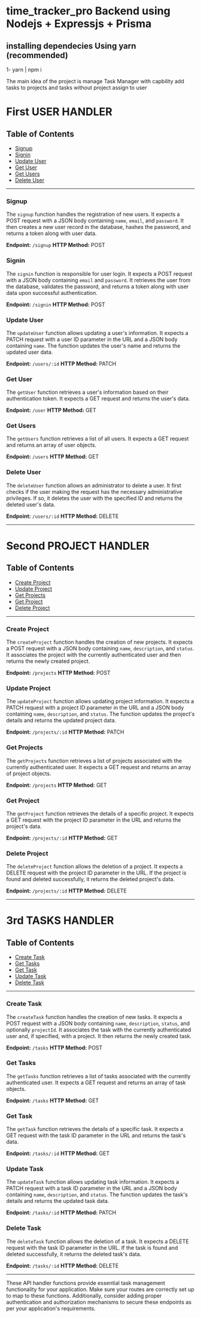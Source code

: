 # time_tracker_pro Backend using Nodejs + Expressjs + Prisma

## installing dependecies Using yarn (recommended)
1- yarn | npm i

The main idea of the project is manage Task Manager with capbility add tasks to projects and tasks without project assign to user
# First USER HANDLER
## Table of Contents
- [Signup](#signup)
- [Signin](#signin)
- [Update User](#update-user)
- [Get User](#get-user)
- [Get Users](#get-users)
- [Delete User](#delete-user)

---

### Signup

The `signup` function handles the registration of new users. It expects a POST request with a JSON body containing `name`, `email`, and `password`. It then creates a new user record in the database, hashes the password, and returns a token along with user data.

**Endpoint:** `/signup`
**HTTP Method:** POST

### Signin

The `signin` function is responsible for user login. It expects a POST request with a JSON body containing `email` and `password`. It retrieves the user from the database, validates the password, and returns a token along with user data upon successful authentication.

**Endpoint:** `/signin`
**HTTP Method:** POST

### Update User

The `updateUser` function allows updating a user's information. It expects a PATCH request with a user ID parameter in the URL and a JSON body containing `name`. The function updates the user's name and returns the updated user data.

**Endpoint:** `/users/:id`
**HTTP Method:** PATCH

### Get User

The `getUser` function retrieves a user's information based on their authentication token. It expects a GET request and returns the user's data.

**Endpoint:** `/user`
**HTTP Method:** GET

### Get Users

The `getUsers` function retrieves a list of all users. It expects a GET request and returns an array of user objects.

**Endpoint:** `/users`
**HTTP Method:** GET

### Delete User

The `deleteUser` function allows an administrator to delete a user. It first checks if the user making the request has the necessary administrative privileges. If so, it deletes the user with the specified ID and returns the deleted user's data.

**Endpoint:** `/users/:id`
**HTTP Method:** DELETE

---
# Second PROJECT HANDLER
## Table of Contents
- [Create Project](#create-project)
- [Update Project](#update-project)
- [Get Projects](#get-projects)
- [Get Project](#get-project)
- [Delete Project](#delete-project)

---

### Create Project

The `createProject` function handles the creation of new projects. It expects a POST request with a JSON body containing `name`, `description`, and `status`. It associates the project with the currently authenticated user and then returns the newly created project.

**Endpoint:** `/projects`
**HTTP Method:** POST

### Update Project

The `updateProject` function allows updating project information. It expects a PATCH request with a project ID parameter in the URL and a JSON body containing `name`, `description`, and `status`. The function updates the project's details and returns the updated project data.

**Endpoint:** `/projects/:id`
**HTTP Method:** PATCH

### Get Projects

The `getProjects` function retrieves a list of projects associated with the currently authenticated user. It expects a GET request and returns an array of project objects.

**Endpoint:** `/projects`
**HTTP Method:** GET

### Get Project

The `getProject` function retrieves the details of a specific project. It expects a GET request with the project ID parameter in the URL and returns the project's data.

**Endpoint:** `/projects/:id`
**HTTP Method:** GET

### Delete Project

The `deleteProject` function allows the deletion of a project. It expects a DELETE request with the project ID parameter in the URL. If the project is found and deleted successfully, it returns the deleted project's data.

**Endpoint:** `/projects/:id`
**HTTP Method:** DELETE

---
# 3rd TASKS HANDLER
## Table of Contents
- [Create Task](#create-task)
- [Get Tasks](#get-tasks)
- [Get Task](#get-task)
- [Update Task](#update-task)
- [Delete Task](#delete-task)

---

### Create Task

The `createTask` function handles the creation of new tasks. It expects a POST request with a JSON body containing `name`, `description`, `status`, and optionally `projectId`. It associates the task with the currently authenticated user and, if specified, with a project. It then returns the newly created task.

**Endpoint:** `/tasks`
**HTTP Method:** POST

### Get Tasks

The `getTasks` function retrieves a list of tasks associated with the currently authenticated user. It expects a GET request and returns an array of task objects.

**Endpoint:** `/tasks`
**HTTP Method:** GET

### Get Task

The `getTask` function retrieves the details of a specific task. It expects a GET request with the task ID parameter in the URL and returns the task's data.

**Endpoint:** `/tasks/:id`
**HTTP Method:** GET

### Update Task

The `updateTask` function allows updating task information. It expects a PATCH request with a task ID parameter in the URL and a JSON body containing `name`, `description`, and `status`. The function updates the task's details and returns the updated task data.

**Endpoint:** `/tasks/:id`
**HTTP Method:** PATCH

### Delete Task

The `deleteTask` function allows the deletion of a task. It expects a DELETE request with the task ID parameter in the URL. If the task is found and deleted successfully, it returns the deleted task's data.

**Endpoint:** `/tasks/:id`
**HTTP Method:** DELETE

---

These API handler functions provide essential task management functionality for your application. Make sure your routes are correctly set up to map to these functions. Additionally, consider adding proper authentication and authorization mechanisms to secure these endpoints as per your application's requirements.
